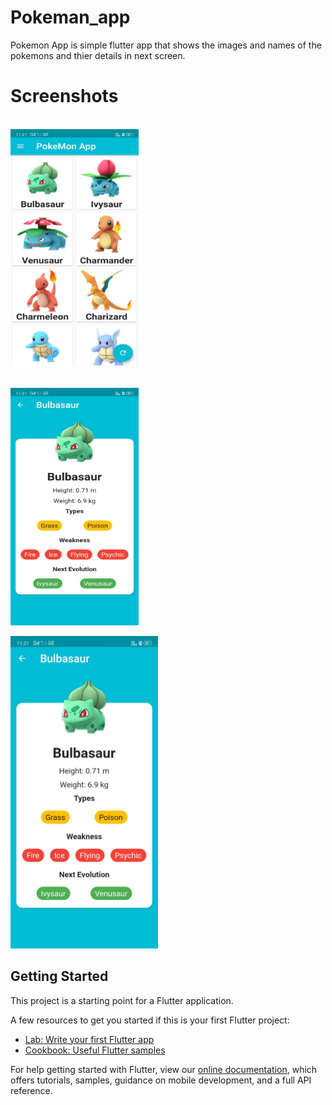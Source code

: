 # Pokeman_app

Pokemon App is simple flutter app that shows the images and names of the pokemons and thier details in next screen.

# Screenshots 

<br/><img src="https://github.com/rahamanar/pokemon_app/blob/main/Assets/pokemonhome.jpeg" width="205" height="380">

<br/><img src="https://github.com/rahamanar/pokemon_app/blob/main/Assets/pokemondetails.jpeg" width="205" height="380">

<img src="https://github.com/rahamanar/pokemon_app/blob/main/Assets/pokemondetails.jpeg" height="500em" style="max-width:100%;">

## Getting Started

This project is a starting point for a Flutter application.

A few resources to get you started if this is your first Flutter project:

- [Lab: Write your first Flutter app](https://flutter.dev/docs/get-started/codelab)
- [Cookbook: Useful Flutter samples](https://flutter.dev/docs/cookbook)

For help getting started with Flutter, view our
[online documentation](https://flutter.dev/docs), which offers tutorials,
samples, guidance on mobile development, and a full API reference.
